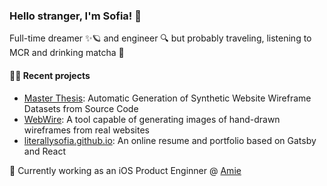 ### Hello stranger, I'm Sofia! 👋

Full-time dreamer ✨🪐 and engineer 🔍 but probably traveling, listening to MCR and drinking matcha 🍵

#### 👩‍💻 Recent projects

- [Master Thesis](https://hdl.handle.net/10216/128542): Automatic Generation of Synthetic Website Wireframe Datasets from Source Code
- [WebWire](https://github.com/literallysofia/webwire): A tool capable of generating images of hand-drawn wireframes from real websites
- [literallysofia.github.io](https://literallysofia.github.io): An online resume and portfolio based on Gatsby and React

📍 Currently working as an iOS Product Enginner @ [Amie](https://www.amie.so)

<!--
**literallysofia/literallysofia** is a ✨ _special_ ✨ repository because its `README.md` (this file) appears on your GitHub profile.

Here are some ideas to get you started:

- 🔭 I’m currently working on ...
- 🌱 I’m currently learning ...
- 👯 I’m looking to collaborate on ...
- 🤔 I’m looking for help with ...
- 💬 Ask me about ...
- 📫 How to reach me: ...
- 😄 Pronouns: ...
- ⚡ Fun fact: ...
-->

